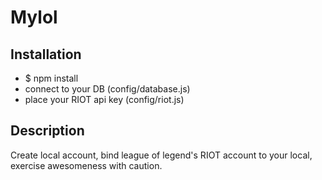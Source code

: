 # Mylol

Installation
--------------
- $ npm install
- connect to your DB (config/database.js)
- place your RIOT api key (config/riot.js)

Description
--------------
Create local account, bind league of legend's RIOT account to your local, exercise awesomeness with caution.
